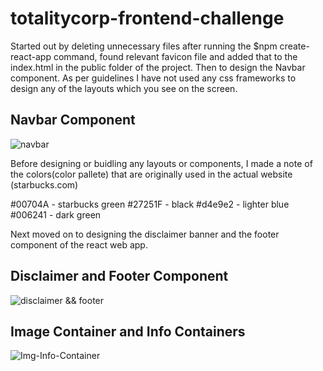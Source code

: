 # totalitycorp-frontend-challenge

Started out by deleting unnecessary files after running the $npm create-react-app command, found relevant favicon file and added that to the index.html in the public folder of the project. Then to design the Navbar component. As per guidelines I have not used any css frameworks to design any of the layouts which you see on the screen.

## Navbar Component

<img src="" alt="navbar"/>

Before designing or buidling any layouts or components, I made a note of the colors(color pallete) that are originally used in the actual website (starbucks.com)

 #00704A - starbucks green
 #27251F - black
 #d4e9e2 - lighter blue
 #006241 - dark green

Next moved on to designing the disclaimer banner and the footer component of the react web app.

## Disclaimer and Footer Component

<img src="" alt="disclaimer && footer"/>


## Image Container and Info Containers

<img src="" alt="Img-Info-Container" >
